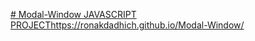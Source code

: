 [# Modal-Window
JAVASCRIPT PROJECT](https://ronakdadhich.github.io/Modal-Window/)https://ronakdadhich.github.io/Modal-Window/
